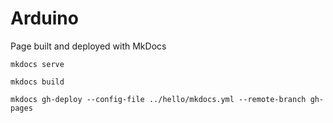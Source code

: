 # Arduino

Page built and deployed with MkDocs

 `mkdocs serve`

 `mkdocs build`

 `mkdocs gh-deploy --config-file ../hello/mkdocs.yml --remote-branch gh-pages`

